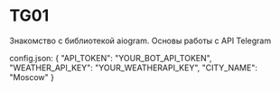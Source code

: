 # TG01
 Знакомство с библиотекой aiogram. Основы работы с API Telegram

config.json:
{
    "API_TOKEN": "YOUR_BOT_API_TOKEN",
    "WEATHER_API_KEY": "YOUR_WEATHERAPI_KEY",
    "CITY_NAME": "Moscow"
}
